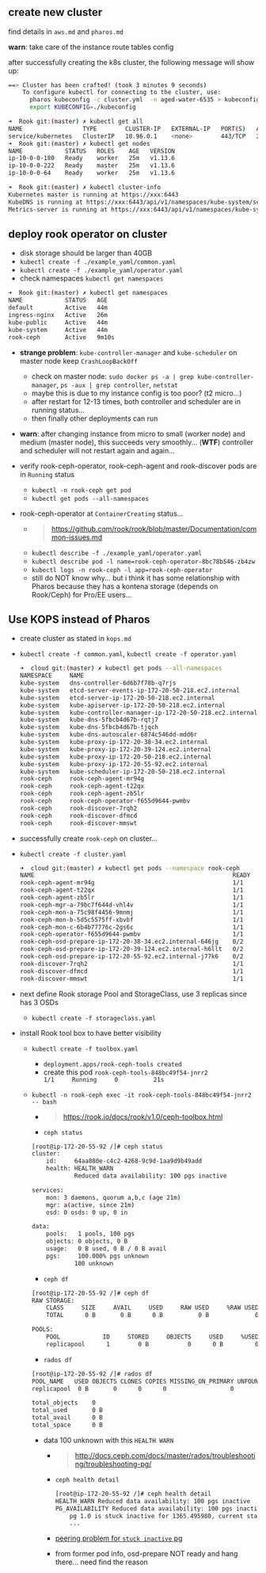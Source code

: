 #

## create new cluster

find details in `aws.md` and `pharos.md`

**warn**: take care of the instance route tables config

after successfully creating the k8s cluster, the following message will show up:

```bash
==> Cluster has been crafted! (took 3 minutes 9 seconds)
    To configure kubectl for connecting to the cluster, use:
      pharos kubeconfig -c cluster.yml  -n aged-water-6535 > kubeconfig
      export KUBECONFIG=./kubeconfig

➜  Rook git:(master) ✗ kubectl get all
NAME                 TYPE        CLUSTER-IP   EXTERNAL-IP   PORT(S)   AGE
service/kubernetes   ClusterIP   10.96.0.1    <none>        443/TCP   25m
➜  Rook git:(master) ✗ kubectl get nodes
NAME            STATUS   ROLES    AGE   VERSION
ip-10-0-0-180   Ready    worker   25m   v1.13.6
ip-10-0-0-222   Ready    master   25m   v1.13.6
ip-10-0-0-64    Ready    worker   25m   v1.13.6

➜  Rook git:(master) ✗ kubectl cluster-info     
Kubernetes master is running at https://xxx:6443
KubeDNS is running at https://xxx:6443/api/v1/namespaces/kube-system/services/kube-dns:dns/proxy
Metrics-server is running at https://xxx:6443/api/v1/namespaces/kube-system/services/https:metrics-server:/proxy
```

## deploy rook operator on cluster

- disk storage should be larger than 40GB
- `kubectl create -f ./example_yaml/common.yaml`
- `kubectl create -f ./example_yaml/operator.yaml`
- check namespaces `kubectl get namespaces`

```bash
➜  Rook git:(master) ✗ kubectl get namespaces
NAME            STATUS   AGE
default         Active   44m
ingress-nginx   Active   26m
kube-public     Active   44m
kube-system     Active   44m
rook-ceph       Active   9m10s
```

- **strange problem**: `kube-controller-manager` and `kube-scheduler` on master node keep `CrashLoopBackOff`
  - check on master node: `sudo docker ps -a | grep kube-controller-manager`, `ps -aux | grep controller`, `netstat`
  - maybe this is due to my instance config is too poor? (t2 micro...)
  - after restart for 12-13 times, both controller and scheduler are in running status...
  - then finally other deployments can run
- **warn**: after changing instance from micro to small (worker node) and medium (master node), this succeeds very smoothly... (**WTF**) controller and scheduler will not restart again and again...

- verify rook-ceph-operator, rook-ceph-agent and rook-discover pods are in `Running` status
  - `kubectl -n rook-ceph get pod`
  - `kubectl get pods --all-namespaces`

- rook-ceph-operator at `ContainerCreating` status...
  - > https://github.com/rook/rook/blob/master/Documentation/common-issues.md
  - `kubectl describe -f ./example_yaml/operator.yaml`
  - `kubectl describe pod -l name=rook-ceph-operator-8bc78b546-zb4zw`
  - `kubectl logs -n rook-ceph -l app=rook-ceph-operator`
  - still do NOT know why... but i think it has some relationship with Pharos because they has a kontena storage (depends on Rook/Ceph) for Pro/EE users...

## Use KOPS instead of Pharos

- create cluster as stated in `kops.md`
- `kubectl create -f common.yaml`, `kubectl create -f operator.yaml`

    ```bash
    ➜  cloud git:(master) ✗ kubectl get pods --all-namespaces
    NAMESPACE     NAME                                                    READY   STATUS    RESTARTS   AGE
    kube-system   dns-controller-6d6b7f78b-q7rjs                          1/1     Running   0          10m
    kube-system   etcd-server-events-ip-172-20-50-218.ec2.internal        1/1     Running   0          9m
    kube-system   etcd-server-ip-172-20-50-218.ec2.internal               1/1     Running   0          9m
    kube-system   kube-apiserver-ip-172-20-50-218.ec2.internal            1/1     Running   1          10m
    kube-system   kube-controller-manager-ip-172-20-50-218.ec2.internal   1/1     Running   0          9m
    kube-system   kube-dns-5fbcb4d67b-rqtj7                               3/3     Running   0          8m
    kube-system   kube-dns-5fbcb4d67b-tjqch                               3/3     Running   0          10m
    kube-system   kube-dns-autoscaler-6874c546dd-mdd6r                    1/1     Running   0          10m
    kube-system   kube-proxy-ip-172-20-38-34.ec2.internal                 1/1     Running   0          8m
    kube-system   kube-proxy-ip-172-20-39-124.ec2.internal                1/1     Running   0          8m
    kube-system   kube-proxy-ip-172-20-50-218.ec2.internal                1/1     Running   0          10m
    kube-system   kube-proxy-ip-172-20-55-92.ec2.internal                 1/1     Running   0          9m
    kube-system   kube-scheduler-ip-172-20-50-218.ec2.internal            1/1     Running   0          10m
    rook-ceph     rook-ceph-agent-mr94g                                   1/1     Running   0          5m
    rook-ceph     rook-ceph-agent-t22qx                                   1/1     Running   0          5m
    rook-ceph     rook-ceph-agent-zb5lr                                   1/1     Running   0          5m
    rook-ceph     rook-ceph-operator-f655d9644-pwmbv                      1/1     Running   0          5m
    rook-ceph     rook-discover-7rqh2                                     1/1     Running   0          5m
    rook-ceph     rook-discover-dfmcd                                     1/1     Running   0          5m
    rook-ceph     rook-discover-mmswt                                     1/1     Running   0          5m
    ```
- successfully create `rook-ceph` on cluster...
- `kubectl create -f cluster.yaml`

    ```bash
    ➜  cloud git:(master) ✗ kubectl get pods --namespace rook-ceph
    NAME                                                        READY   STATUS      RESTARTS   AGE
    rook-ceph-agent-mr94g                                       1/1     Running     0          9m
    rook-ceph-agent-t22qx                                       1/1     Running     0          9m
    rook-ceph-agent-zb5lr                                       1/1     Running     0          9m
    rook-ceph-mgr-a-79bc7f644d-vhl4v                            1/1     Running     0          1m
    rook-ceph-mon-a-75c98f4456-9mnmj                            1/1     Running     0          1m
    rook-ceph-mon-b-5d5c5575ff-xbvbf                            1/1     Running     0          1m
    rook-ceph-mon-c-6b4b77776c-2gs6c                            1/1     Running     0          1m
    rook-ceph-operator-f655d9644-pwmbv                          1/1     Running     0          10m
    rook-ceph-osd-prepare-ip-172-20-38-34.ec2.internal-646jg    0/2     Completed   1          49s
    rook-ceph-osd-prepare-ip-172-20-39-124.ec2.internal-h6llt   0/2     Completed   1          49s
    rook-ceph-osd-prepare-ip-172-20-55-92.ec2.internal-j77k6    0/2     Completed   1          49s
    rook-discover-7rqh2                                         1/1     Running     0          9m
    rook-discover-dfmcd                                         1/1     Running     0          9m
    rook-discover-mmswt                                         1/1     Running     0          9m
    ```
- next define Rook storage Pool and StorageClass, use 3 replicas since has 3 OSDs
  - `kubectl create -f storageclass.yaml`
- install Rook tool box to have better visibility
  - `kubectl create -f toolbox.yaml`
    - `deployment.apps/rook-ceph-tools created`
    - create this pod `rook-ceph-tools-848bc49f54-jnrr2                            1/1     Running     0          21s`
  - `kubectl -n rook-ceph exec -it rook-ceph-tools-848bc49f54-jnrr2 -- bash`
    - > https://rook.io/docs/rook/v1.0/ceph-toolbox.html
    - `ceph status`

    ```bash
    [root@ip-172-20-55-92 /]# ceph status
    cluster:
        id:     64aa880e-c4c2-4268-9c9d-1aa9d9b49add
        health: HEALTH_WARN
                Reduced data availability: 100 pgs inactive

    services:
        mon: 3 daemons, quorum a,b,c (age 21m)
        mgr: a(active, since 21m)
        osd: 0 osds: 0 up, 0 in

    data:
        pools:   1 pools, 100 pgs
        objects: 0 objects, 0 B
        usage:   0 B used, 0 B / 0 B avail
        pgs:     100.000% pgs unknown
                100 unknown
    ```

    - `ceph df`

    ```bash
    [root@ip-172-20-55-92 /]# ceph df
    RAW STORAGE:
        CLASS     SIZE     AVAIL     USED     RAW USED     %RAW USED
        TOTAL      0 B       0 B      0 B          0 B             0

    POOLS:
        POOL            ID     STORED     OBJECTS     USED     %USED     MAX AVAIL
        replicapool      1        0 B           0      0 B         0           0 B
    ```

    - `rados df`

    ```bash
    [root@ip-172-20-55-92 /]# rados df
    POOL_NAME   USED OBJECTS CLONES COPIES MISSING_ON_PRIMARY UNFOUND DEGRADED RD_OPS  RD WR_OPS  WR USED COMPR UNDER COMPR 
    replicapool  0 B       0      0      0                  0       0        0      0 0 B      0 0 B        0 B         0 B

    total_objects    0
    total_used       0 B
    total_avail      0 B
    total_space      0 B
    ```

    - data 100 unknown with this `HEALTH WARN`
      - > http://docs.ceph.com/docs/master/rados/troubleshooting/troubleshooting-pg/
      - `ceph health detail`

        ```bash
        [root@ip-172-20-55-92 /]# ceph health detail
        HEALTH_WARN Reduced data availability: 100 pgs inactive
        PG_AVAILABILITY Reduced data availability: 100 pgs inactive
            pg 1.0 is stuck inactive for 1365.495980, current state unknown, last acting []
            ...
        ```

      - [peering problem for `stuck inactive` pg](http://docs.ceph.com/docs/master/rados/troubleshooting/troubleshooting-pg/#stuck-placement-groups)
      - from former pod info, osd-prepare NOT ready and hang there... need find the reason